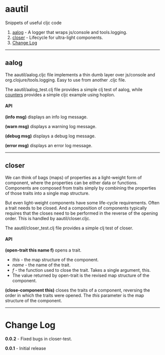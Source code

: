# aautil
Snippets of useful cljc code

1. [aalog](#aalog) - A logger that wraps js/console and tools.logging.
1. [closer](#closer) - Lifecycle for ultra-light components.
1. [Change Log](#change-log)

---

## aalog

The aautil/aalog.cljc file implements a thin dumb layer over
js/console and org.clojure/tools.logging. Easy to use from
another .cljc file.

The aautil/aalog_test.clj file provides a simple clj test of aalog,
while [counters](https://github.com/aatree/aademos/tree/master/counters)
provides a simple cljc example using hoplon.

#### API

**(info msg)** displays an info log message.

**(warn msg)** displays a warning log message.

**(debug msg)** displays a debug log message.

**(error msg)** displays an error log message.

---

## closer

We can think of bags (maps) of properties as a light-weight form
of component, where the properties can be either data or functions.
Components are composed from traits simply by combining the
properties of those traits into a single map structure.

But even light-weight components have some life-cycle requirements.
Often a trait needs to be closed. And a composition of components
typically requires that the closes need to be performed in the reverse
of the opening order. This is handled by aautil/closer.cljc.

The aautil/closer_test.clj file provides a simple clj test of closer.

#### API

**(open-trait this name f)** opens a trait.

* *this* - the map structure of the component.
* *name* - the name of the trait.
* *f* - the function used to close the trait. Takes a single argument, this.
* The value returned by open-trait is the revised map structure of the component.

**(close-component this)** closes the traits of a component, 
reversing the order in which the traits were opened.
The *this* parameter is the map structure of the component.

---

# Change Log

**0.0.2** - Fixed bugs in closer-test.

**0.0.1** - Initial release
